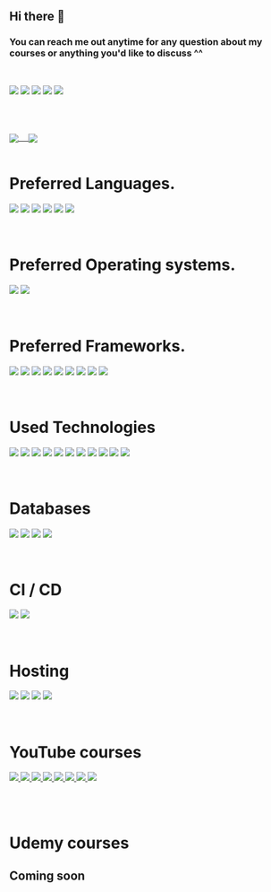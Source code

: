 ## Hi there 👋

### You can reach me out anytime for any question about my courses or anything you'd like to discuss ^^

<br>

[<img src="https://img.shields.io/badge/-Facebook-1877F2?style=for-the-badge&logo=Facebook&logoColor=white"/>](https://www.facebook.com/ahmedosama.sectheater/)
[<img src="https://img.shields.io/badge/-Twitter-1DA1F2?style=for-the-badge&logo=Twitter&logoColor=white"/>](https://twitter.com/ahmedosama_st)
[<img src="https://img.shields.io/badge/-LinkedIN-0A66C2?style=for-the-badge&logo=LinkedIn&logoColor=white"/>](https://www.linkedin.com/in/ahmed-osama-2004ab163/)
[<img src="https://img.shields.io/badge/-Medium-000?style=for-the-badge&logo=Medium&logoColor=white"/>](https://medium.com/@sec-ahmedosama)
[<img src="https://img.shields.io/badge/-DEV.to-000?style=for-the-badge&logo=dev.to&logoColor=white"/>](https://dev.to/ahmedosama_st)

<br>
<br>
<br>

<a href="https://github.com/ahmedosama-st">
  <img align="center" src="https://github-readme-stats.vercel.app/api?username=ahmedosama-st&count_private=true&show_icons=true&theme=dracula&include_all_commits=true&langs_count=7" /> 
</a>
<a href="https://github.com/ahmedosama-st">
  <img align="center" src="https://github-readme-stats.vercel.app/api/top-langs/?username=ahmedosama-st" />
</a>

<br>
<br>

# Preferred Languages.

<div>
<img src="https://img.shields.io/badge/go-%2300ADD8.svg?&style=for-the-badge&logo=go&logoColor=white"/>
<img src="https://img.shields.io/badge/php-%23777BB4.svg?&style=for-the-badge&logo=php&logoColor=white"/>
<img src="https://img.shields.io/badge/typescript%20-%23007ACC.svg?&style=for-the-badge&logo=typescript&logoColor=white"/>
<img src="https://img.shields.io/badge/javascript%20-%23323330.svg?&style=for-the-badge&logo=javascript&logoColor=%23F7DF1E"/>
<img src="https://img.shields.io/badge/node.js%20-%2343853D.svg?&style=for-the-badge&logo=node.js&logoColor=white"/>
<img src="https://img.shields.io/badge/graphql%20-%23E0234E.svg?&style=for-the-badge&logo=graphql&logoColor=white"/>
</div>

<br>
<br>

# Preferred Operating systems.

<div>
<img src="https://img.shields.io/badge/-Ubuntu-black?style=for-the-badge&logo=Ubuntu"/>
<img src="https://img.shields.io/badge/-MacOS-black?style=for-the-badge&logo=apple"/>
</div>

<br>
<br>

# Preferred Frameworks.

<div>

 <img src="https://img.shields.io/badge/react%20-%2320232a.svg?&style=for-the-badge&logo=react&logoColor=%2361DAFB"/>
<img src="https://img.shields.io/badge/react_native%20-%2320232a.svg?&style=for-the-badge&logo=react&logoColor=%2361DAFB"/>
<img src="https://img.shields.io/badge/vuejs%20-%2335495e.svg?&style=for-the-badge&logo=vue.js&logoColor=%234FC08D"/>
<img src="https://img.shields.io/badge/laravel%20-%23FF2D20.svg?&style=for-the-badge&logo=laravel&logoColor=white"/>
<img src="https://img.shields.io/badge/-Next%20JS-black?style=for-the-badge&logo=Next.js&logoColor=white"/>
<img src="https://img.shields.io/badge/-Nuxt%20JS-00C58E?style=for-the-badge&logo=Nuxt.js&logoColor=black"/>

<img src="https://img.shields.io/badge/nestjs%20-%23E0234E.svg?&style=for-the-badge&logo=nestjs&logoColor=white" />
<img src="https://img.shields.io/badge/-Express-23404d59?style=for-the-badge&logo=express&logoColor=black"/>
<img src="https://img.shields.io/badge/webpack%20-%238DD6F9.svg?&style=for-the-badge&logo=webpack&logoColor=black" />

</div>

<br>
<br>

# Used Technologies

<div>

 <img src="https://img.shields.io/badge/-Functional%20Programming-0062AD?style=for-the-badge&logo=azure-functions&logoColor=white"/>

 <img src="https://img.shields.io/badge/-Observables-353E58?style=for-the-badge&logo=observable&logoColor=white"/>

 <img src="https://img.shields.io/badge/-Reactive%20Programming-B7178C?style=for-the-badge&logo=ReactiveX&logoColor=white"/>

<img src="https://img.shields.io/badge/-Docker-2496ED?style=for-the-badge&logo=Docker&logoColor=white"/>

 <img src="https://img.shields.io/badge/-Redux-764ABC?style=for-the-badge&logo=redux"/>

 <img src="https://img.shields.io/badge/-Object%20Oriented%20Programming-blue?style=for-the-badge&logo=azure-functions&logoColor=white"/>

 <img src="https://img.shields.io/badge/-Data%20structures%20%26%20Algorithms-CB2E6D?logo=azure-pipelines&style=for-the-badge&logoColor=white"/>

 <img src="https://img.shields.io/badge/-SOLID%20Principles-9999FF?style=for-the-badge&logo=apache-rocketMQ&logoColor=black"/>

 <img src="https://img.shields.io/badge/-Design%20patterns-360D3A?style=for-the-badge&logo=apache-rocketMQ&logoColor=white"/>

 <img src="https://img.shields.io/badge/-Testing-blueviolet?style=for-the-badge&logo=jest&logoColor=white"/>

 <img src="https://img.shields.io/badge/-Microservices-darkgreen?style=for-the-badge"/>

</div>

<br>
<br>

# Databases

<div>
<img src="https://img.shields.io/badge/mysql-%2300f.svg?&style=for-the-badge&logo=mysql&logoColor=white"/>
<img src ="https://img.shields.io/badge/postgres-%23316192.svg?&style=for-the-badge&logo=postgresql&logoColor=white"/>
<img src ="https://img.shields.io/badge/MongoDB-%234ea94b.svg?&style=for-the-badge&logo=mongodb&logoColor=white"/>
<img src ="https://img.shields.io/badge/sqlite-%2307405e.svg?&style=for-the-badge&logo=sqlite&logoColor=white"/>
</div>

<br>
<br>

# CI / CD

<div>

<img src="https://img.shields.io/badge/github%20actions%20-%232671E5.svg?&style=for-the-badge&logo=github%20actions&logoColor=white"/>
<img src="https://img.shields.io/badge/envoyer-%232671E5.svg?&style=for-the-badge&logo=github%20actions&logoColor=white"/>
</div>

<br>
<br>

# Hosting

<div>
<img src="https://img.shields.io/badge/Google%20Cloud%20-%234285F4.svg?&style=for-the-badge&logo=google-cloud&logoColor=white"/>
<img src="https://img.shields.io/badge/vercel%20-%23000000.svg?&style=for-the-badge&logo=vercel&logoColor=white"/>
<img src="https://img.shields.io/badge/DigitalOcean-%230167ff.svg?&style=for-the-badge&logo=digitalOcean&logoColor=white"/>
<img src="https://img.shields.io/badge/heroku%20-%23430098.svg?&style=for-the-badge&logo=heroku&logoColor=white"/>
</div>

<br>
<br>

# YouTube courses

<a href="https://youtube.com/playlist?list=PL7mt2FDjAkPeB4h6pvI5f9VfPOHqTLgzO">
<img src="https://img.shields.io/badge/-PHP%20Basics-777BB4?style=for-the-badge&logo=php&logoColor=white"/>
</a>
<a href="https://youtube.com/playlist?list=PL7mt2FDjAkPf5lpAnUDwbTYH4tuB-BN-v">
<img src="https://img.shields.io/badge/-SQL%20Basics-4479A1?style=for-the-badge&logo=MySQL&logoColor=white"/>
</a>
<a href="https://youtu.be/AW8EkCBZI9Q">
<img src="https://img.shields.io/badge/-Introduction%20To%20Problem%20Solving-777BB4?style=for-the-badge&logo=php&logoColor=white"/>
</a>
<a href="https://youtube.com/playlist?list=PL7mt2FDjAkPeHwHi0RUTKzWKMn_M1t2-M">
<img src="https://img.shields.io/badge/-JavaScript%20Basics-F7DF1E?style=for-the-badge&logo=JavaScript&logoColor=black"/>
</a>
<a href="https://youtube.com/playlist?list=PL7mt2FDjAkPem0qTCu8cNLd25-RTD7i5Q">
<img src="https://img.shields.io/badge/-Advanced%20JavaScript-F7DF1E?style=for-the-badge&logo=JavaScript&logoColor=black"/>
</a>
<a href="https://youtube.com/playlist?list=PL7mt2FDjAkPdEgExp0ZNMIiW8vHI8FEK1">
<img src="https://img.shields.io/badge/-PHP%20OOP-777BB4?style=for-the-badge&logo=php&logoColor=white"/>
<a href="https://youtube.com/playlist?list=PL7mt2FDjAkPfX30QSw_e8vMctjJQ_PFxa">
<img src="https://img.shields.io/badge/-Practical%20Tips%20Using%20PHP-777BB4?style=for-the-badge&logo=php&logoColor=white"/>
<a href="https://youtube.com/playlist?list=PL7mt2FDjAkPepYrMofOwTwxQwJSlZ8N-a">
<img src="https://img.shields.io/badge/-PHP%20MVC-777BB4?style=for-the-badge&logo=php&logoColor=white"/>
</a>

<br>
<br>

<br>
<br>

# Udemy courses

## Coming soon
